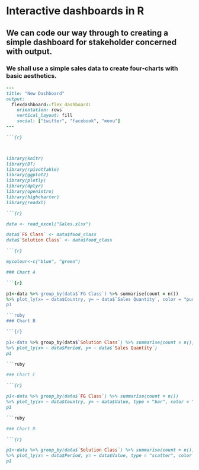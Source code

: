 # Interactive dashboards in R
## We can code our way through to creating a simple dashboard for stakeholder concerned with output.
### We shall use a simple sales data to create four-charts with basic aesthetics.
```ruby
---
title: "New Dashboard"
output: 
  flexdashboard::flex_dashboard:
    orientation: rows
    vertical_layout: fill
    social: ["twitter", "facebook", "menu"]
---

```{r}



library(knitr)
library(DT)
library(rpivotTable)
library(ggplot2)
library(plotly)
library(dplyr)
library(openintro)
library(highcharter)
library(readxl)

```

```ruby
```{r}

data <- read_excel("Sales.xlsx")

data$`FG Class` <- data$food_class
data$`Solution Class` <- data$food_class

```
``` ruby
```{r}

mycolour<-c("blue", "green")

### Chart A

```{r}

p1<-data %>% group_by(data$`FG Class`) %>% summarise(count = n())
%>% plot_ly(x= ~ data$Country, y= ~ data$`Sales Quantity`, color = "purple")
p1

```ruby
### Chart B

```{r}

p1<-data %>% group_by(data$`Solution Class`) %>% summarise(count = n())
%>% plot_ly(x= ~ data$Period, y= ~ data$`Sales Quantity`)
p1

```ruby

### Chart C

```{r}

p1<-data %>% group_by(data$`FG Class`) %>% summarise(count = n())
%>% plot_ly(x= ~ data$Country, y= ~ data$Value, type = "bar", color = "blue")
p1

```ruby

### Chart D

```{r}

p1<-data %>% group_by(data$`Solution Class`) %>% summarise(count = n()) 
%>% plot_ly(x= ~ data$Period, y= ~ data$Value, type = "scatter", color = "green")
p1

```


